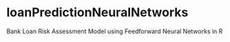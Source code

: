 # loanPredictionNeuralNetworks
Bank Loan Risk Assessment Model using Feedforward Neural Networks in R
